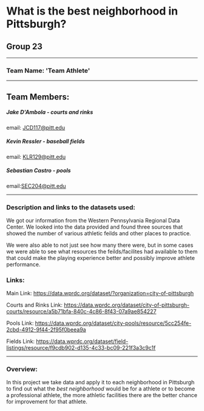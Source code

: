 # What is the best neighborhood in Pittsburgh?
## Group 23
___________________________________

### Team Name: 'Team Athlete'
___________________________________

## Team Members:

##### Jake D'Ambola - courts and rinks
email: JCD117@pitt.edu

##### Kevin Ressler - baseball fields
email: KLR129@pitt.edu

##### Sebastian Castro - pools
email:SEC204@pitt.edu
___________________________________
### Description and links to the datasets used:
We got our information from the Western Pennsylvania Regional Data Center. We looked into the data provided and found three sources that showed the number of various athletic feilds and other places to practice. 

We were also able to not just see how many there were, but in some cases we were able to see what resources the feilds/facilites had available to them that could make the playing experience better and possibly improve athlete performance.

### Links: 

Main Link: https://data.wprdc.org/dataset/?organization=city-of-pittsburgh

Courts and Rinks Link: https://data.wprdc.org/dataset/city-of-pittsburgh-courts/resource/a5b71bfa-840c-4c86-8f43-07a9ae854227

Pools Link: https://data.wprdc.org/dataset/city-pools/resource/5cc254fe-2cbd-4912-9f44-2f95f0beea9a

Fields Link: https://data.wprdc.org/dataset/field-listings/resource/f9cdb902-d135-4c33-bc09-221f3a3c9c1f

___________________________________
### Overview:

In this project we take data and apply it to each neighborhood in Pittsburgh to find out what the *best neighborhood* would be for a athlete or to become a professional athlete, the more athletic facilities there are the better chance for improvement for that athlete. 
